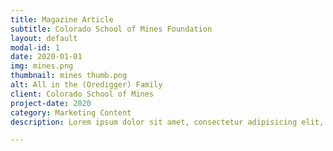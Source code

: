 ```yaml
---
title: Magazine Article
subtitle: Colorado School of Mines Foundation
layout: default
modal-id: 1
date: 2020-01-01
img: mines.png
thumbnail: mines thumb.png
alt: All in the (Oredigger) Family
client: Colorado School of Mines
project-date: 2020
category: Marketing Content
description: Lorem ipsum dolor sit amet, consectetur adipisicing elit, sed do eiusmod tempor incididunt ut labore et dolore magna aliqua. Ut enim ad minim veniam, quis nostrud exercitation ullamco laboris nisi ut aliquip ex ea commodo consequat. Duis aute irure dolor in reprehenderit in voluptate velit esse cillum dolore eu fugiat nulla pariatur. Excepteur sint occaecat cupidatat non proident, sunt in culpa qui officia deserunt mollit anim id est laborum.<br><a class="btn btn btn-primary" href="https://drive.google.com/file/d/1SgIvQK7_dPxl3422V3SBUSRwCeDgIx4_/view?usp=sharing" target="_">See It Here</a>

---
```

